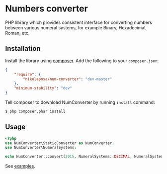 # Numbers converter

PHP library which provides consistent interface for converting numbers between various numeral systems,
for example Binary, Hexadecimal, Roman, etc.

## Installation

Install the library using [composer](http://getcomposer.org/). Add the following to your `composer.json`:

```json
{
    "require": {
        "nikolaposa/num-converter": "dev-master"
    },
    "minimum-stability": "dev"
}
```

Tell composer to download NumConverter by running `install` command:

```bash
$ php composer.phar install
```

## Usage

```php
<?php
use NumConverter\StaticConverter as NumConverter;
use NumConverter\NumeralSystems;

echo NumConverter::convert(2015, NumeralSystems::DECIMAL, NumeralSystems::ROMAN); //MMXV

```

See [examples](https://github.com/nikolaposa/num-converter/tree/master/examples).
